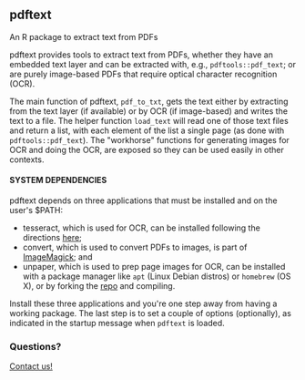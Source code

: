 ## pdftext

An R package to extract text from PDFs

pdftext provides tools to extract text from PDFs, whether they have an embedded text layer and can be extracted with, e.g., `pdftools::pdf_text`; or are purely image-based PDFs that require optical character recognition (OCR).

The main function of pdftext, `pdf_to_txt`, gets the text either by extracting from the text layer (if available) or by OCR (if image-based) and writes the text to a file. The helper function `load_text` will read one of those text files and return a list, with each element of the list a single page (as done with `pdftools::pdf_text`). The "workhorse" functions for generating images for OCR and doing the OCR, are exposed so they can be used easily in other contexts.

#### SYSTEM DEPENDENCIES

pdftext depends on three applications that must be installed and on the
user's $PATH:

- tesseract, which is used for OCR, can be installed following the directions [here](https://github.com/tesseract-ocr/tesseract/wiki); 
- convert, which is used to convert PDFs to images, is part of [ImageMagick](http://www.imagemagick.org/script/binary-releases.php); and
- unpaper, which is used to prep page images for OCR, can be installed with a package manager like `apt` (Linux Debian distros) or `homebrew` (OS X), or by forking the [repo](https://github.com/Flameeyes/unpaper) and compiling.

Install these three applications and you're one step away from having a working package. The last step is to set a couple of options (optionally), as indicated in the startup message when `pdftext` is loaded.

### Questions? 

[Contact us!](mailto:esa@defenders.org)

